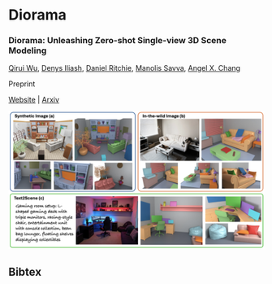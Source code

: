 # Diorama

### Diorama: Unleashing Zero-shot Single-view 3D Scene Modeling


[Qirui Wu](https://qiruiw.github.io/), [Denys Iliash](), [Daniel Ritchie](https://dritchie.github.io/), [Manolis Savva](https://msavva.github.io/), [Angel X. Chang](http://angelxuanchang.github.io/)


Preprint

[Website](https://3dlg-hcvc.github.io/diorama/) | [Arxiv]() 

![teaser](docs/static/images/teaser.png)

## Bibtex
```
```